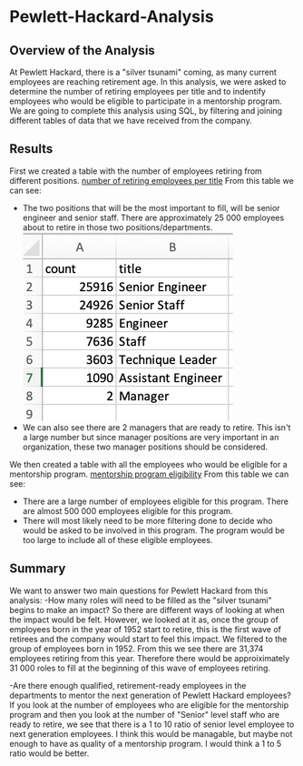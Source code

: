 # Pewlett-Hackard-Analysis
## Overview of the Analysis 
At Pewlett Hackard, there is a "silver tsunami" coming, as many current employees are reaching retirement age. In this analysis, we were asked to determine the number of retiring employees per title and to indentify employees who would be eligible to participate in a mentorship program. We are going to complete this analysis using SQL, by filtering and joining different tables of data that we have received from the company. 
## Results
First we created a table with the number of employees retiring from different positions. 
[number of retiring employees per title](Data/retiring_titles.csv)
From this table we can see:
- The two positions that will be the most important to fill, will be senior engineer and senior staff. There are approximately 25 000 employees about to retire in      those two positions/departments. 
![](/retiring_titles.png)
- We can also see there are 2 managers that are ready to retire. This isn't a large number but since manager positions are very important in an organization, these two manager positions should be considered.

We then created a table with all the employees who would be eligible for a mentorship program. 
[mentorship program eligibility](Data/mentorship_eligibility.csv)
From this table we can see:
- There are a large number of employees eligible for this program. There are almost 500 000 employees eligible for this program. 
- There will most likely need to be more filtering done to decide who would be asked to be involved in this program. The program would be too large to include all     of these eligible employees.

## Summary 
We want to answer two main questions for Pewlett Hackard from this analysis:
-How many roles will need to be filled as the "silver tsunami" begins to make an impact?
So there are different ways of looking at when the impact would be felt. However, we looked at it as, once the group of employees born in the year of 1952 start to retire, this is the first wave of retirees and the company would start to feel this impact. We filtered to the group of employees born in 1952. From this we see there are 31,374 employees retiring from this year. Therefore there would be approiximately 31 000 roles to fill at the beginning of this wave of employees retiring.

-Are there enough qualified, retirement-ready employees in the departments to mentor the next generation of Pewlett Hackard employees?
If you look at the number of employees who are eligible for the mentorship program and then you look at the number of "Senior" level staff who are ready to retire, we see that there is a 1 to 10 ratio of senior level employee to next generation employees. I think this would be managable, but maybe not enough to have as quality of a mentorship program. I would think a 1 to 5 ratio would be better.
